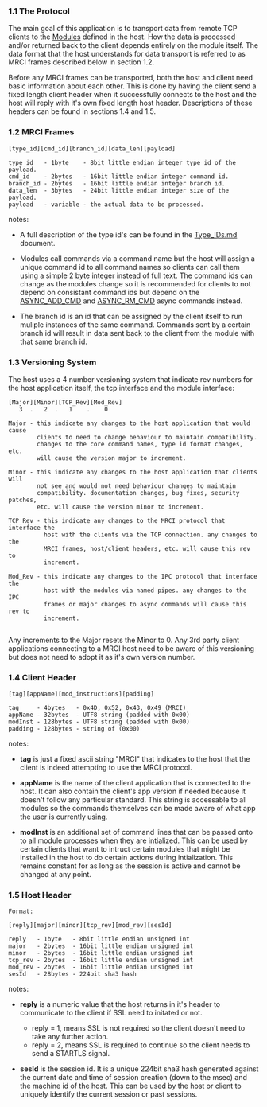 ### 1.1 The Protocol ###

The main goal of this application is to transport data from remote TCP clients to the [Modules](modules.md) defined in the host. How the data is processed and/or returned back to the client depends entirely on the module itself. The data format that the host understands for data transport is referred to as MRCI frames described below in section 1.2.

Before any MRCI frames can be transported, both the host and client need basic information about each other. This is done by having the client send a fixed length client header when it successfully connects to the host and the host will reply with it's own fixed length host header. Descriptions of these headers can be found in sections 1.4 and 1.5. 

### 1.2 MRCI Frames ###

```
[type_id][cmd_id][branch_id][data_len][payload]

type_id   - 1byte    - 8bit little endian integer type id of the payload.
cmd_id    - 2bytes   - 16bit little endian integer command id.
branch_id - 2bytes   - 16bit little endian integer branch id.
data_len  - 3bytes   - 24bit little endian integer size of the payload.
payload   - variable - the actual data to be processed.
```

notes:

* A full description of the type id's can be found in the [Type_IDs.md](type_ids.md) document.

* Modules call commands via a command name but the host will assign a unique command id to all command names so clients can call them using a simple 2 byte integer instead of full text. The command ids can change as the modules change so it is recommended for clients to not depend on consistant command ids but depend on the [ASYNC_ADD_CMD](async.md) and [ASYNC_RM_CMD](async.md) async commands instead.

* The branch id is an id that can be assigned by the client itself to run muliple instances of the same command. Commands sent by a certain branch id will result in data sent back to the client from the module with that same branch id.

### 1.3 Versioning System ###

The host uses a 4 number versioning system that indicate rev numbers for the host application itself, the tcp interface and the module interface:
```
[Major][Minor][TCP_Rev][Mod_Rev]
   3  .   2  .   1    .    0
   
Major - this indicate any changes to the host application that would cause 
        clients to need to change behaviour to maintain compatibility.
        changes to the core command names, type id format changes, etc.
        will cause the version major to increment.
        
Minor - this indicate any changes to the host application that clients will
        not see and would not need behaviour changes to maintain
        compatibility. documentation changes, bug fixes, security patches,
        etc. will cause the version minor to increment.
        
TCP_Rev - this indicate any changes to the MRCI protocol that interface the
          host with the clients via the TCP connection. any changes to the
          MRCI frames, host/client headers, etc. will cause this rev to
          increment.
          
Mod_Rev - this indicate any changes to the IPC protocol that interface the
          host with the modules via named pipes. any changes to the IPC 
          frames or major changes to async commands will cause this rev to
          increment.
   
```

Any increments to the Major resets the Minor to 0. Any 3rd party client applications connecting to a MRCI host need to be aware of this versioning but does not need to adopt it as it's own version number.

### 1.4 Client Header ###

```
[tag][appName][mod_instructions][padding]

tag     - 4bytes   - 0x4D, 0x52, 0x43, 0x49 (MRCI)
appName - 32bytes  - UTF8 string (padded with 0x00)
modInst - 128bytes - UTF8 string (padded with 0x00)
padding - 128bytes - string of (0x00)
```

notes:

* **tag** is just a fixed ascii string "MRCI" that indicates to the host that the client is indeed attempting to use the MRCI protocol.

* **appName** is the name of the client application that is connected to the host. It can also contain the client's app version if needed because it doesn't follow any particular standard. This string is accessable to all modules so the commands themselves can be made aware of what app the user is currently using.

* **modInst** is an additional set of command lines that can be passed onto to all module processes when they are intialized. This can be used by certain clients that want to intruct certain modules that might be installed in the host to do certain actions during intialization. This remains constant for as long as the session is active and cannot be changed at any point.

### 1.5 Host Header ###

```
Format:

[reply][major][minor][tcp_rev][mod_rev][sesId]

reply   - 1byte   - 8bit little endian unsigned int
major   - 2bytes  - 16bit little endian unsigned int
minor   - 2bytes  - 16bit little endian unsigned int
tcp_rev - 2bytes  - 16bit little endian unsigned int
mod_rev - 2bytes  - 16bit little endian unsigned int
sesId   - 28bytes - 224bit sha3 hash
```

notes:

* **reply** is a numeric value that the host returns in it's header to communicate to the client if SSL need to initated or not.

    * reply = 1, means SSL is not required so the client doesn't need to take any further action.
    * reply = 2, means SSL is required to continue so the client needs to send a STARTLS signal.

* **sesId** is the session id. It is a unique 224bit sha3 hash generated against the current date and time of session creation (down to the msec) and the machine id of the host. This can be used by the host or client to uniquely identify the current session or past sessions.